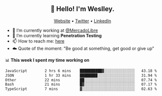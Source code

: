 <h2 align="center">👋 Hello! I'm Weslley.</h2>
<p align="center">
  <a href="http://weslleyneri.com.br">Website</a> •
  <a href="https://twitter.com/Weslley_Neri">Twitter</a> •
  <a href="https://www.linkedin.com/in/weslley-neri-3658908b">LinkedIn</a>
</p>


- 🔭 I’m currently working at [@MercadoLibre](https://github.com/mercadolibre)
- 🌱 I’m currently learning **Penetration Testing**
- 📫 How to reach me: [here](mailto:weslley39@gmail.com)
- ☁️ Quote of the moment: "Be good at something, get good or give up"

📊 **This week I spent my time working on**
<!--START_SECTION:waka-->

```txt
JavaScript        2 hrs 6 mins    ██████████▓░░░░░░░░░░░░░░   43.18 %
JSON              1 hr 33 mins    ████████░░░░░░░░░░░░░░░░░   31.94 %
Other             22 mins         ██░░░░░░░░░░░░░░░░░░░░░░░   07.74 %
Bash              21 mins         █▓░░░░░░░░░░░░░░░░░░░░░░░   07.17 %
TypeScript        7 mins          ▓░░░░░░░░░░░░░░░░░░░░░░░░   02.63 %
```

<!--END_SECTION:waka-->

<!-- Inspired by https://github.com/gruselhaus/gruselhaus -->